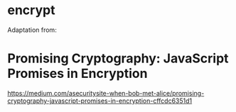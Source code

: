 # encrypt



Adaptation from:

# Promising Cryptography: JavaScript Promises in Encryption

https://medium.com/asecuritysite-when-bob-met-alice/promising-cryptography-javascript-promises-in-encryption-cffcdc6351d1

